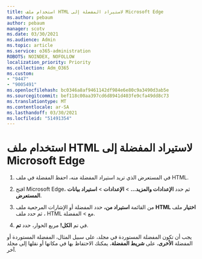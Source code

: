 ```yaml
---
title: استخدام ملف HTML لاستيراد المفضلة إلى Microsoft Edge
ms.author: pebaum
author: pebaum
manager: scotv
ms.date: 03/30/2021
ms.audience: Admin
ms.topic: article
ms.service: o365-administration
ROBOTS: NOINDEX, NOFOLLOW
localization_priority: Priority
ms.collection: Adm_O365
ms.custom:
- "9447"
- "9005491"
ms.openlocfilehash: bc0346a8af9461142df984e6e80c9a3490d3ab5e
ms.sourcegitcommit: bef118c00aa397cd6d8941d403fe9cfa49dd8c73
ms.translationtype: MT
ms.contentlocale: ar-SA
ms.lasthandoff: 03/30/2021
ms.locfileid: "51491354"
---
```

# <a name="use-an-html-file-to-import-favorites-to-microsoft-edge"></a>استخدام ملف HTML لاستيراد المفضلة إلى Microsoft Edge

1. في المستعرض الذي تريد استيراد المفضلة منه، احفظ المفضلة في ملف HTML.

1. افتح Microsoft Edge، ثم حدد **الإعدادات والمزيد...**  >  **الإعدادات**  >  **استيراد بيانات المستعرض**.

1. من القائمة **استيراد من،** حدد المفضلة أو الإشارات المرجعية ملف **HTML اختيار** ملف ، ثم حدد ملف HTML مع  >  المفضلة.

1. في تم **الكل!** مربع الحوار، حدد **تم**.

يجب أن تكون المفضلة المستوردة في مجلد، على سبيل المثال، المفضلة المستوردة أو المفضلة **الأخرى**، على **شريط المفضلة.**  يمكنك الاحتفاظ بها في مكانها أو نقلها إلى مجلد آخر.